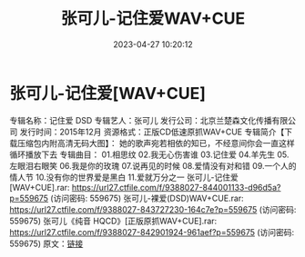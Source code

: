 ﻿---
title: 张可儿-记住爱WAV+CUE
date: 2023-04-27 10:20:12
categories: WAV车载音乐、镜像
tags: 华语中文
---
# 张可儿-记住爱[WAV+CUE]

专辑名称：记住爱 DSD
专辑艺人：张可儿
发行公司：北京兰楚森文化传播有限公司
发行时间：2015年12月
资源格式：正版CD低速原抓WAV+CUE
专辑简介【下载压缩包内附高清无码大图】：
她的歌声宛若相依的知已，不经意间你会一直这样循环播放下去
专辑曲目：
01.相思纹
02.我无心伤害谁
03.记住爱
04.羊先生
05.左眼泪右眼笑
06.我是你的玫瑰
07.说再见的时候
08.爱情没有对和错
09.一个人的情人节
10.没有你的世界爱是黑白
11.爱就万分之一
张可儿-记住爱[WAV+CUE].rar: https://url27.ctfile.com/f/9388027-844001133-d96d5a?p=559675
(访问密码: 559675)
张可儿-裸爱(DSD)WAV+CUE.rar: https://url27.ctfile.com/f/9388027-843727230-164c7e?p=559675
(访问密码: 559675)
张可儿《纯音 HQCD》[正版原抓WAV+CUE].rar: https://url27.ctfile.com/f/9388027-842901924-961aef?p=559675
(访问密码: 559675)
原文：[链接](https://blog.sina.com.cn/s/blog_1647c7e76010311mo.html)